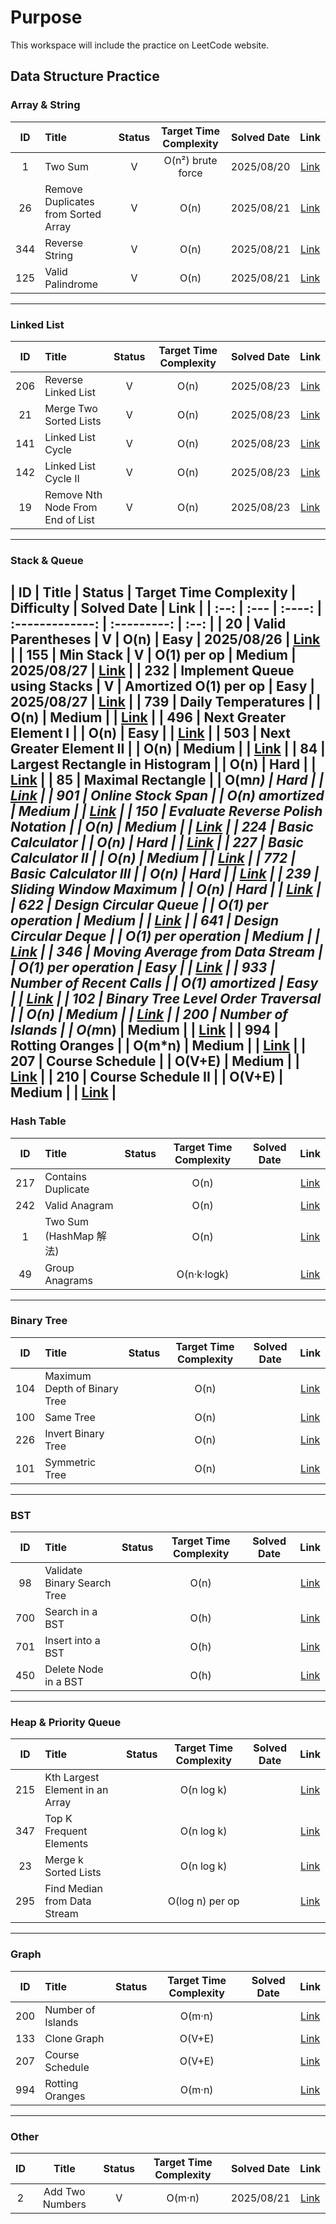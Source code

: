 # Purpose
This workspace will include the practice on LeetCode website. 

## Data Structure Practice

### Array & String
| ID  | Title  | Status | Target Time Complexity | Solved Date | Link |
| :--: | :--- | :----: | :-------------: | :---------: | :--: |
| 1   | Two Sum | V | O(n²) brute force | 2025/08/20 | [Link](https://leetcode.com/problems/two-sum/) |
| 26  | Remove Duplicates from Sorted Array | V | O(n) | 2025/08/21 | [Link](https://leetcode.com/problems/remove-duplicates-from-sorted-array/) |
| 344 | Reverse String | V | O(n) | 2025/08/21 | [Link](https://leetcode.com/problems/reverse-string/) |
| 125 | Valid Palindrome | V | O(n) | 2025/08/21 | [Link](https://leetcode.com/problems/valid-palindrome/) |

---

### Linked List
| ID  | Title  | Status | Target Time Complexity | Solved Date | Link |
| :--: | :--- | :----: | :-------------: | :---------: | :--: |
| 206 | Reverse Linked List | V | O(n) | 2025/08/23 | [Link](https://leetcode.com/problems/reverse-linked-list/) |
| 21  | Merge Two Sorted Lists | V | O(n) | 2025/08/23 | [Link](https://leetcode.com/problems/merge-two-sorted-lists/) |
| 141 | Linked List Cycle | V | O(n) | 2025/08/23 | [Link](https://leetcode.com/problems/linked-list-cycle/) |
| 142 | Linked List Cycle II | V | O(n) | 2025/08/23 | [Link](https://leetcode.com/problems/linked-list-cycle-ii/) |
| 19  | Remove Nth Node From End of List | V | O(n) | 2025/08/23 | [Link](https://leetcode.com/problems/remove-nth-node-from-end-of-list/) |

---

### Stack & Queue
| ID  | Title  | Status | Target Time Complexity | Difficulty  | Solved Date | Link |
| :--: | :--- | :----: | :-------------: | :---------: | :--: |
| 20  | Valid Parentheses | V | O(n) | Easy | 2025/08/26 | [Link](https://leetcode.com/problems/valid-parentheses/) |
| 155 | Min Stack | V | O(1) per op | Medium | 2025/08/27 | [Link](https://leetcode.com/problems/min-stack/) |
| 232 | Implement Queue using Stacks | V | Amortized O(1) per op | Easy | 2025/08/27 | [Link](https://leetcode.com/problems/implement-queue-using-stacks/) |
| 739 | Daily Temperatures |  | O(n) | Medium |  | [Link](https://leetcode.com/problems/daily-temperatures/) |
| 496 | Next Greater Element I |  | O(n) | Easy |  | [Link](https://leetcode.com/problems/next-greater-element-i/) |
| 503 | Next Greater Element II |  | O(n) | Medium |  | [Link](https://leetcode.com/problems/next-greater-element-ii/) |
| 84  | Largest Rectangle in Histogram |  | O(n) | Hard |  | [Link](https://leetcode.com/problems/largest-rectangle-in-histogram/) |
| 85  | Maximal Rectangle |  | O(m*n) | Hard |  | [Link](https://leetcode.com/problems/maximal-rectangle/) |
| 901 | Online Stock Span |  | O(n) amortized | Medium |  | [Link](https://leetcode.com/problems/online-stock-span/) |
| 150 | Evaluate Reverse Polish Notation |  | O(n) | Medium |  | [Link](https://leetcode.com/problems/evaluate-reverse-polish-notation/) |
| 224 | Basic Calculator |  | O(n) | Hard |  | [Link](https://leetcode.com/problems/basic-calculator/) |
| 227 | Basic Calculator II |  | O(n) | Medium |  | [Link](https://leetcode.com/problems/basic-calculator-ii/) |
| 772 | Basic Calculator III |  | O(n) | Hard |  | [Link](https://leetcode.com/problems/basic-calculator-iii/) |
| 239 | Sliding Window Maximum |  | O(n) | Hard |  | [Link](https://leetcode.com/problems/sliding-window-maximum/) |
| 622 | Design Circular Queue |  | O(1) per operation | Medium |  | [Link](https://leetcode.com/problems/design-circular-queue/) |
| 641 | Design Circular Deque |  | O(1) per operation | Medium |  | [Link](https://leetcode.com/problems/design-circular-deque/) |
| 346 | Moving Average from Data Stream |  | O(1) per operation | Easy |  | [Link](https://leetcode.com/problems/moving-average-from-data-stream/) |
| 933 | Number of Recent Calls |  | O(1) amortized | Easy |  | [Link](https://leetcode.com/problems/number-of-recent-calls/) |
| 102 | Binary Tree Level Order Traversal |  | O(n) | Medium |  | [Link](https://leetcode.com/problems/binary-tree-level-order-traversal/) |
| 200 | Number of Islands |  | O(m*n) | Medium |  | [Link](https://leetcode.com/problems/number-of-islands/) |
| 994 | Rotting Oranges |  | O(m*n) | Medium |  | [Link](https://leetcode.com/problems/rotting-oranges/) |
| 207 | Course Schedule |  | O(V+E) | Medium |  | [Link](https://leetcode.com/problems/course-schedule/) |
| 210 | Course Schedule II |  | O(V+E) | Medium |  | [Link](https://leetcode.com/problems/course-schedule-ii/) |
---

### Hash Table
| ID  | Title  | Status | Target Time Complexity | Solved Date | Link |
| :--: | :--- | :----: | :-------------: | :---------: | :--: |
| 217 | Contains Duplicate |  | O(n) | | [Link](https://leetcode.com/problems/contains-duplicate/) |
| 242 | Valid Anagram |  | O(n) | | [Link](https://leetcode.com/problems/valid-anagram/) |
| 1   | Two Sum (HashMap 解法) |  | O(n) | | [Link](https://leetcode.com/problems/two-sum/) |
| 49  | Group Anagrams |  | O(n·k·logk) | | [Link](https://leetcode.com/problems/group-anagrams/) |

---

### Binary Tree
| ID  | Title  | Status | Target Time Complexity | Solved Date | Link |
| :--: | :--- | :----: | :-------------: | :---------: | :--: |
| 104 | Maximum Depth of Binary Tree |  | O(n) | | [Link](https://leetcode.com/problems/maximum-depth-of-binary-tree/) |
| 100 | Same Tree |  | O(n) | | [Link](https://leetcode.com/problems/same-tree/) |
| 226 | Invert Binary Tree |  | O(n) | | [Link](https://leetcode.com/problems/invert-binary-tree/) |
| 101 | Symmetric Tree |  | O(n) | | [Link](https://leetcode.com/problems/symmetric-tree/) |

---

### BST
| ID  | Title  | Status | Target Time Complexity | Solved Date | Link |
| :--: | :--- | :----: | :-------------: | :---------: | :--: |
| 98  | Validate Binary Search Tree |  | O(n) | | [Link](https://leetcode.com/problems/validate-binary-search-tree/) |
| 700 | Search in a BST |  | O(h) | | [Link](https://leetcode.com/problems/search-in-a-binary-search-tree/) |
| 701 | Insert into a BST |  | O(h) | | [Link](https://leetcode.com/problems/insert-into-a-binary-search-tree/) |
| 450 | Delete Node in a BST |  | O(h) | | [Link](https://leetcode.com/problems/delete-node-in-a-bst/) |

---

### Heap & Priority Queue
| ID  | Title  | Status | Target Time Complexity | Solved Date | Link |
| :--: | :--- | :----: | :-------------: | :---------: | :--: |
| 215 | Kth Largest Element in an Array |  | O(n log k) | | [Link](https://leetcode.com/problems/kth-largest-element-in-an-array/) |
| 347 | Top K Frequent Elements |  | O(n log k) | | [Link](https://leetcode.com/problems/top-k-frequent-elements/) |
| 23  | Merge k Sorted Lists |  | O(n log k) | | [Link](https://leetcode.com/problems/merge-k-sorted-lists/) |
| 295 | Find Median from Data Stream |  | O(log n) per op | | [Link](https://leetcode.com/problems/find-median-from-data-stream/) |

---

### Graph
| ID  | Title  | Status | Target Time Complexity | Solved Date | Link |
| :--: | :--- | :----: | :-------------: | :---------: | :--: |
| 200 | Number of Islands |  | O(m·n) | | [Link](https://leetcode.com/problems/number-of-islands/) |
| 133 | Clone Graph |  | O(V+E) | | [Link](https://leetcode.com/problems/clone-graph/) |
| 207 | Course Schedule |  | O(V+E) | | [Link](https://leetcode.com/problems/course-schedule/) |
| 994 | Rotting Oranges |  | O(m·n) | | [Link](https://leetcode.com/problems/rotting-oranges/) |

---

### Other
| ID | Title  | Status | Target Time Complexity | Solved Date | Link |
| :--: | :--: | :----: | :-------------: | :---------: | :--: |
| 2 | Add Two Numbers | V | O(m·n) | 2025/08/21 | [Link](https://leetcode.com/problems/add-two-numbers/) |


